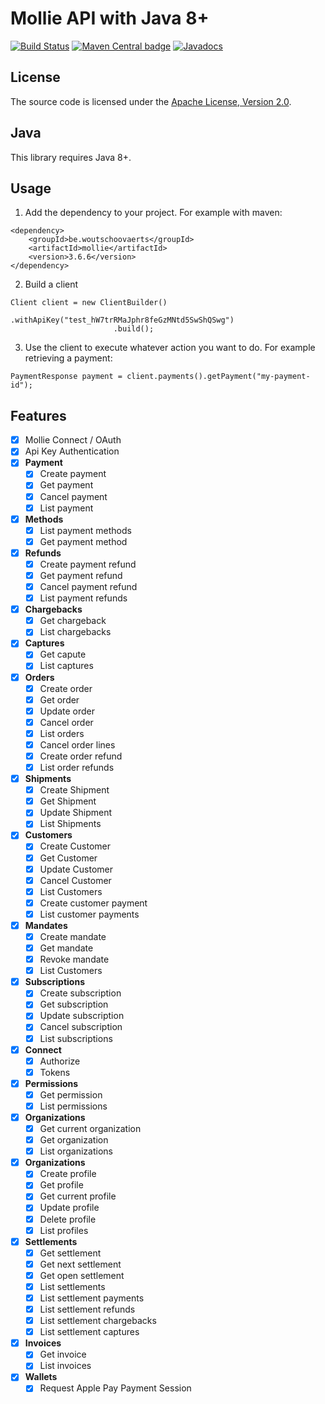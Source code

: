 # Mollie API with Java 8+

[![Build Status](https://travis-ci.org/zwaldeck/mollie.svg?branch=master)](https://travis-ci.org/zwaldeck/mollie)  [![Maven Central badge](https://maven-badges.herokuapp.com/maven-central/be.woutschoovaerts/mollie/badge.svg)](https://search.maven.org/artifact/be.woutschoovaerts/mollie) [![Javadocs](https://www.javadoc.io/badge/be.woutschoovaerts/mollie.svg?color=red)](https://www.javadoc.io/doc/be.woutschoovaerts/mollie)


## License

The source code is licensed under the [Apache License, Version 2.0](http://www.apache.org/licenses/LICENSE-2.0).

## Java

This library requires Java 8+.

## Usage

1. Add the dependency to your project. For example with maven:
```
<dependency>
    <groupId>be.woutschoovaerts</groupId>
    <artifactId>mollie</artifactId>
    <version>3.6.6</version>
</dependency>
```

2. Build a client
```
Client client = new ClientBuilder()
                       .withApiKey("test_hW7trRMaJphr8feGzMNtd5SwShQSwg")
                       .build();
```

3. Use the client to execute whatever action you want to do. For example retrieving a payment:
```
PaymentResponse payment = client.payments().getPayment("my-payment-id");
```

## Features

- [X] Mollie Connect / OAuth
- [X] Api Key Authentication
- [X] **Payment**
    - [X] Create payment
    - [X] Get payment
    - [X] Cancel payment
    - [X] List payment

- [X] **Methods**
    - [X] List payment methods
    - [X] Get payment method

- [X] **Refunds**
    - [X] Create payment refund
    - [X] Get payment refund
    - [X] Cancel payment refund
    - [X] List payment refunds

- [X] **Chargebacks**
    - [X] Get chargeback
    - [X] List chargebacks

- [X] **Captures**
    - [X] Get capute
    - [X] List captures

- [X] **Orders**
    - [X] Create order
    - [X] Get order
    - [X] Update order
    - [X] Cancel order
    - [X] List orders
    - [X] Cancel order lines
    - [X] Create order refund
    - [X] List order refunds

- [X] **Shipments**
    - [X] Create Shipment
    - [X] Get Shipment
    - [X] Update Shipment
    - [X] List Shipments

- [X] **Customers**
    - [X] Create Customer
    - [X] Get Customer
    - [X] Update Customer
    - [X] Cancel Customer
    - [X] List Customers
    - [X] Create customer payment
    - [X] List customer payments

- [X] **Mandates**
    - [X] Create mandate
    - [X] Get mandate
    - [X] Revoke mandate
    - [X] List Customers

- [X] **Subscriptions**
    - [X] Create subscription
    - [X] Get subscription
    - [X] Update subscription
    - [X] Cancel subscription
    - [X] List subscriptions

- [X] **Connect**
    - [X] Authorize
    - [X] Tokens

- [X] **Permissions**
    - [X] Get permission
    - [X] List permissions

- [X] **Organizations**
    - [X] Get current organization
    - [X] Get organization
    - [X] List organizations

- [X] **Organizations**
    - [X] Create profile
    - [X] Get profile
    - [X] Get current profile
    - [X] Update profile
    - [X] Delete profile
    - [X] List profiles

- [X] **Settlements**
    - [X] Get settlement
    - [X] Get next settlement
    - [X] Get open settlement
    - [X] List settlements
    - [X] List settlement payments
    - [X] List settlement refunds
    - [X] List settlement chargebacks
    - [X] List settlement captures

- [X] **Invoices**
    - [X] Get invoice
    - [X] List invoices

- [X] **Wallets**
    - [X] Request Apple Pay Payment Session
